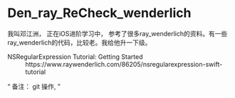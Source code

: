 # Den_ray_ReCheck_wenderlich
我叫邓江洲， 正在iOS进阶学习中， 参考了很多ray_wenderlich的资料。有一些ray_wenderlich的代码，比较老。我给他升一下级。




<dl>
<dt>
NSRegularExpression Tutorial: Getting Started
</dt>
<dd>
https://www.raywenderlich.com/86205/nsregularexpression-swift-tutorial
</dd>


<dl>





<q>
备注：
git 操作,


</q>

